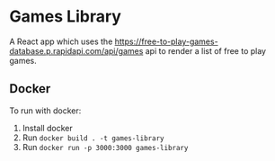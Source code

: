 # Games Library

A React app which uses the https://free-to-play-games-database.p.rapidapi.com/api/games api to render a list of free to play games.

## Docker

To run with docker:

1. Install docker
2. Run `docker build . -t games-library`
3. Run `docker run -p 3000:3000 games-library`


